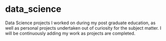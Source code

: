 # data_science
Data Science projects I worked on during my post graduate education, as well as personal projects undertaken out of curiosity for the subject matter. I will be continuously adding my work as projects are completed.
